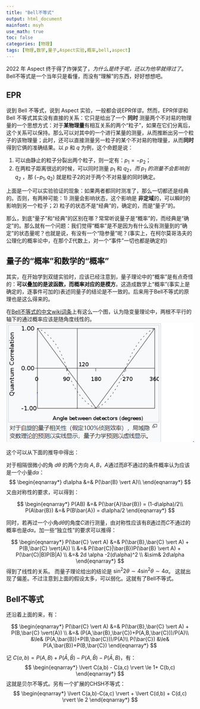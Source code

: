 ```yaml
---
title: "Bell不等式"
output: html_document
mainfont: msyh
use_math: true
toc: false
categories: [物理]
tags: [物理,数学,量子,Aspect实验,概率,bell,aspect]
---
```

<meta http-equiv='Content-Type' content='text/html; charset=utf-8' />

2022 年 Aspect 终于得了炸弹奖了，*为什么是终于呢，还以为他早就得过了*。Bell不等式是一个当年只是看懂，而没有“理解”的东西，好好想想吧。

## EPR
说到 Bell 不等式，说到 Aspect 实验，一般都会说EPR佯谬。然而，EPR佯谬和 Bell 不等式其实没有直接的关系：它只是给出了一个 **同时** 测量两个不对易的物理量的一个思想方式：对于**某物理量**有相互关系的两个“粒子”，如果在它们分离后，这个关系可以保持。那么可以对其中的一个进行某量的测量，从而推断出另一个粒子的该物理量；此时，还可以直接测量另一粒子的某个不对易的物理量，从而**同时**得到它俩的准确结果。以 $p$ 和 $q$ 为例，这个命题是说：

1. 可以由静止的粒子分裂出两个粒子，则一定有：$p_1 = - p_2$；
2. 在两粒子距离很远的时候，可以同时测量 $p_1$ 和 $q_2$，*而 $p_1$ 的测量不会影响到 $q_2$* ，那 $(-p_1, q_2)$ 就是粒子2的对于两个不对易量的同时确定。

上面是一个可以实验验证的现象：如果两者都同时测准了，那么一切都还是经典的。否则，有两种可能：1) 测量会影响状态，这个影响是 **非定域**的，可以瞬时的影响到另一个粒子；2) 粒子的状态不是“经典”的，确定的，而是“量子”的。

那么，到底“量子”和“经典”的区别在哪？常常听说量子是“概率”的，而经典是“确定”的。那么就有一个问题：我们觉得“概率”是不是因为有什么没有测量到的“确定”的状态量呢？也就是说，有没有一个“隐参量”呢？(事实上，在柯尔莫哥洛夫的公理化的概率论中，在那个$\Sigma$代数上，对一个“事件”一切也都是确定的)

## 量子的“概率”和数学的“概率”

其实，在开始学到双缝实验时，应该已经注意到，量子理论中的“概率”是有点奇怪的：**可以叠加的是波函数，而概率对应的是模方**。这造成数学上“概率”(事实上是确定的，逐事件可加的)表述同量子的结论是不一致的。后来用于Bell不等式的原理也是这么得来的。

在[Bell不等式的中文wiki词条](https://zh.wikipedia.org/wiki/%E8%B4%9D%E5%B0%94%E5%AE%9A%E7%90%86)上有这么一个图，认为隐变量理论中，两根不平行的轴下的通过概率应该是随角度线性的。
![](./img/1665195715.png)

这个可以从下面的推导中得出：

对于相隔很微小的角 $d \theta$ 的两个方向 $A, B$，$A$通过而$B$不通过的条件概率认为应该是一个小量$d\alpha$：
$$
\begin{eqnarray*}
d\alpha &=& P(\bar{B} \vert A)\\
\end{eqnarray*}
$$
又由对称性的要求，可以得到：

$$
\begin{eqnarray*}
P(AB) &=& P(\bar{A}\bar{B}) = (1-d\alpha)/2\\
P(A\bar{B}) &=& P(B\bar{A}) = d\alpha/2
\end{eqnarray*}
$$

同时，若再过一个小角$d \theta$的角度$C$进行测量，由对称性应该有$B$通过而$C$不通过的概率也是$d\alpha$。加一些“独立性”的要求可以推得：

$$
\begin{eqnarray*}
P(\bar{C} \vert A) &=& P(\bar{B},\bar{C} \vert A) + P(B,\bar{C} \vert{A}) \\
                   &=& P(\bar{C}|\bar{B})P(\bar{B} \vert A) + P(\bar{C}|B)P(B|A) \\
				   &=& 2d \alpha -2(d\alpha)^2 \\
				   &\sim& 2d\alpha
\end{eqnarray*}
$$
得到了线性的关系。
而量子理论给出的结论是 $\sin^2 2\theta \sim 4 \sin^2 \theta \sim 4\alpha$。
这就出现了偏差。不过注意到上面的假设太多，可以弱化。这就有了Bell不等式。

## Bell不等式
还沿着上面的来，有：

$$
\begin{eqnarray*}
P(\bar{C} \vert A) &=& P(\bar{B},\bar{C} \vert A) + P(B,\bar{C} \vert{A}) \\
                   &=& (P(A,\bar{B},\bar{C})+P(A,B,\bar{C}))/P(A)\\
                   &\le& (P(A,\bar{B})+P(B,\bar{C}))/P(A)\\
P(\bar{C}) &\le& P(A,\bar{B})+P(B,\bar{C})
\end{eqnarray*}
$$

记 $C(a,b) = P(A,B)+P(\bar{A},\bar{B})-P(A,\bar{B})-P(\bar{A},B)$，有：
$$
\begin{eqnarray*}
\lvert C(a,b) - C(a,c) \rvert \le 1+ C(b,c) 
\end{eqnarray*}
$$
这就是贝尔不等式。另有一个扩展的CHSH不等式：
$$
\begin{eqnarray*}
\lvert C(a,b)-C(a,c) \rvert + \lvert C(d,b) + C(d,c) \rvert \le 2
\end{eqnarray*}
$$

